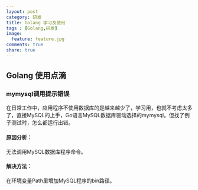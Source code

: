 ```yaml
---
layout: post
category: 研发
title: Golang 学习及使用
tags : [Golang,研发]
image:
  feature: feature.jpg
comments: true
share: true
---
```


Golang 使用点滴
------------------------

### mymysql调用提示错误

在日常工作中，应用程序不使用数据库的是越来越少了，学习用，也就不考虑太多了，直接MySQL的上手，Go语言MySQL数据库驱动选择的mymysql。但找了例子测试时，怎么都运行出错。

#### 原因分析：

无法调用MySQL数据库程序命令。

#### 解决方法：

在环境变量Path里增加MySQL程序的bin路径。
